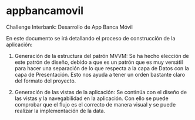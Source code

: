 # appbancamovil
Challenge Interbank: Desarrollo de App Banca Móvil

En este documento se irá detallando el proceso de construcción de la aplicación:

1. Generación de la estructura del patrón MVVM:
    Se ha hecho elección de este patrón de diseño, debido a que es un patrón que es muy versátil para hacer una separación de lo que respecta
    a la capa de Datos con la capa de Presentación. Esto nos ayuda a tener un orden bastante claro del formato del proyecto.

2. Generación de las vistas de la aplicación:
    Se continúa con el diseño de las vistas y la navegabilidad en la aplicación. Con ello se puede comprobar que el flujo es el correcto
    de manera visual y se puede realizar la implementación de la data.
